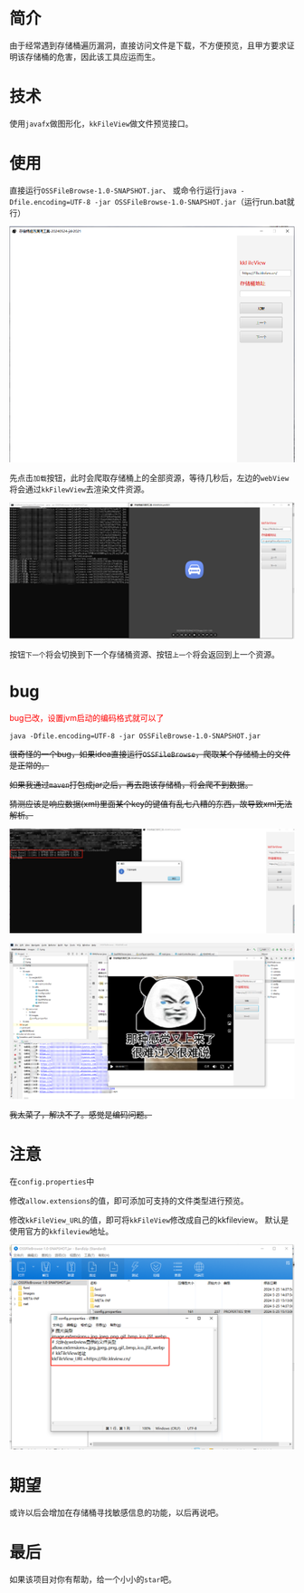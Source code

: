 # 简介

由于经常遇到存储桶遍历漏洞，直接访问文件是下载，不方便预览，且甲方要求证明该存储桶的危害，因此该工具应运而生。

# 技术
使用`javafx`做图形化，`kkFileView`做文件预览接口。

# 使用
直接运行`OSSFileBrowse-1.0-SNAPSHOT.jar`、
或命令行运行`java -Dfile.encoding=UTF-8 -jar OSSFileBrowse-1.0-SNAPSHOT.jar`（运行run.bat就行）

<img src="./images/1.png">

先点击`加载`按钮，此时会爬取存储桶上的全部资源，等待几秒后，左边的`webView`将会通过`kkFilewView`去渲染文件资源。

<img src="./images/2.png">

按钮`下一个`将会切换到下一个存储桶资源、按钮`上一个`将会返回到上一个资源。

# bug
<font color="red"> bug已改，设置jvm启动的编码格式就可以了</font>
```
java -Dfile.encoding=UTF-8 -jar OSSFileBrowse-1.0-SNAPSHOT.jar
```
~~很奇怪的一个bug，如果idea直接运行`OSSFileBrowse`，爬取某个存储桶上的文件是正常的。~~

~~如果我通过`maven`打包成jar之后，再去跑该存储桶，将会爬不到数据。~~

~~猜测应该是响应数据(xml)里面某个key的键值有乱七八糟的东西，故导致xml无法解析。~~

~~<img src="./images/3.png">~~

~~<img src="./images/4.png">~~

~~我太菜了，解决不了。感觉是编码问题。~~

# 注意
在`config.properties`中

修改`allow.extensions`的值，即可添加可支持的文件类型进行预览。

修改`kkFileView_URL`的值，即可将`kkFileView`修改成自己的kkfileview。
默认是使用官方的`kkfileview`地址。

<img src="./images/img.png">

# 期望

或许以后会增加在存储桶寻找敏感信息的功能，以后再说吧。

# 最后

如果该项目对你有帮助，给一个小小的`star`吧。


